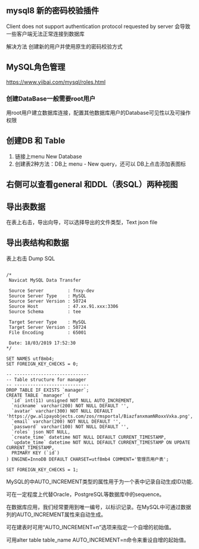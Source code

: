 ## mysql8 新的密码校验插件
Client does not support authentication protocol requested by server
会导致一些客户端无法正常连接到数据库

解决方法 创建新的用户并使用原生的密码校验方式

## MySQL角色管理
https://www.yiibai.com/mysql/roles.html

### 创建DataBase一般需要root用户
用root用户建立数据库连接，配置其他数据库用户的Database可见性以及可操作权限

## 创建DB 和 Table
1. 链接上menu New Database
2. 创建表2种方法：DB上 menu - New query，还可以 DB上点击添加表图标

## 右侧可以查看general 和DDL（表SQL）两种视图

## 导出表数据
在表上右击，导出向导，可以选择导出的文件类型，Text json file

## 导出表结构和数据
表上右击 Dump SQL
```

/*
 Navicat MySQL Data Transfer

 Source Server         : fnxy-dev
 Source Server Type    : MySQL
 Source Server Version : 50724
 Source Host           : 47.xx.91.xxx:3306
 Source Schema         : tee

 Target Server Type    : MySQL
 Target Server Version : 50724
 File Encoding         : 65001

 Date: 18/03/2019 17:52:30
*/

SET NAMES utf8mb4;
SET FOREIGN_KEY_CHECKS = 0;

-- ----------------------------
-- Table structure for manager
-- ----------------------------
DROP TABLE IF EXISTS `manager`;
CREATE TABLE `manager` (
  `id` int(11) unsigned NOT NULL AUTO_INCREMENT,
  `nickname` varchar(200) NOT NULL DEFAULT '',
  `avatar` varchar(300) NOT NULL DEFAULT 'https://gw.alipayobjects.com/zos/rmsportal/BiazfanxmamNRoxxVxka.png',
  `email` varchar(200) NOT NULL DEFAULT '',
  `password` varchar(100) NOT NULL DEFAULT '',
  `roles` json NOT NULL,
  `create_time` datetime NOT NULL DEFAULT CURRENT_TIMESTAMP,
  `update_time` datetime NOT NULL DEFAULT CURRENT_TIMESTAMP ON UPDATE CURRENT_TIMESTAMP,
  PRIMARY KEY (`id`)
) ENGINE=InnoDB DEFAULT CHARSET=utf8mb4 COMMENT='管理员用户表';

SET FOREIGN_KEY_CHECKS = 1;

```

MySQL的中AUTO_INCREMENT类型的属性用于为一个表中记录自动生成ID功能.

可在一定程度上代替Oracle，PostgreSQL等数据库中的sequence。

在数据库应用，我们经常要用到唯一编号，以标识记录。在MySQL中可通过数据列的AUTO_INCREMENT属性来自动生成。

可在建表时可用“AUTO_INCREMENT=n”选项来指定一个自增的初始值。

可用alter table table_name AUTO_INCREMENT=n命令来重设自增的起始值。
